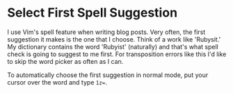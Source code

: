 # Select First Spell Suggestion

I use Vim's spell feature when writing blog posts. Very often, the first
suggestion it makes is the one that I choose. Think of a work like 'Rubysit.'
My dictionary contains the word 'Rubyist' (naturally) and that's what spell
check is going to suggest to me first. For transposition errors like this I'd
like to skip the word picker as often as I can.

To automatically choose the first suggestion in normal mode, put your cursor
over the word and type `1z=`.


